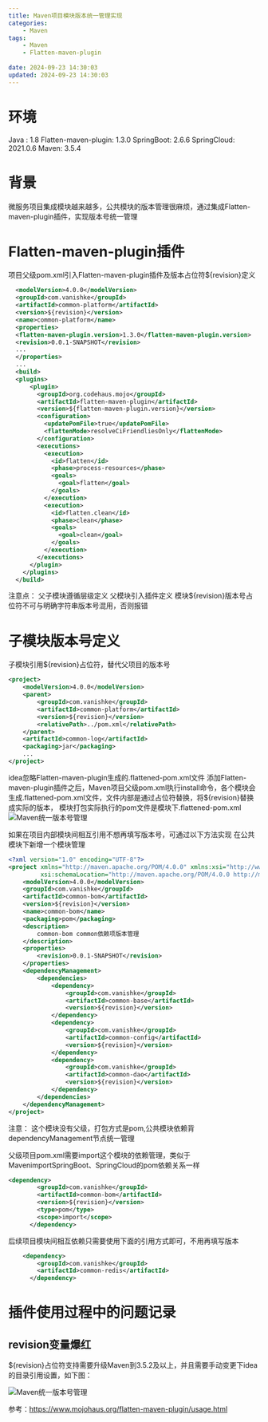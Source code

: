 ```yaml
---
title: Maven项目模块版本统一管理实现
categories:
	- Maven
tags: 
	- Maven
	- Flatten-maven-plugin
	
date: 2024-09-23 14:30:03
updated: 2024-09-23 14:30:03
---
```

<!-- toc -->

# <span id="inline-blue">环境</span>
Java : 1.8
Flatten-maven-plugin: 1.3.0
SpringBoot: 2.6.6
SpringCloud: 2021.0.6
Maven: 3.5.4
# <span id="inline-blue">背景</span>
微服务项目集成模块越来越多，公共模块的版本管理很麻烦，通过集成Flatten-maven-plugin插件，实现版本号统一管理
# <span id="inline-blue">Flatten-maven-plugin插件</span>
项目父级pom.xml引入Flatten-maven-plugin插件及版本占位符${revision}定义
```xml
  <modelVersion>4.0.0</modelVersion>
  <groupId>com.vanishke</groupId>
  <artifactId>common-platform</artifactId>
  <version>${revision}</version>
  <name>common-platform</name>
  <properties>
  <flatten-maven-plugin.version>1.3.0</flatten-maven-plugin.version>
  <revision>0.0.1-SNAPSHOT</revision>
  ...
  </properties>
  ...
  <build>
  <plugins>
      <plugin>
        <groupId>org.codehaus.mojo</groupId>
        <artifactId>flatten-maven-plugin</artifactId>
        <version>${flatten-maven-plugin.version}</version>
        <configuration>
          <updatePomFile>true</updatePomFile>
          <flattenMode>resolveCiFriendliesOnly</flattenMode>
        </configuration>
        <executions>
          <execution>
            <id>flatten</id>
            <phase>process-resources</phase>
            <goals>
              <goal>flatten</goal>
            </goals>
          </execution>
          <execution>
            <id>flatten.clean</id>
            <phase>clean</phase>
            <goals>
              <goal>clean</goal>
            </goals>
          </execution>
        </executions>
      </plugin>
    </plugins>
  </build>
```
注意点：
父子模块遵循层级定义
父模块引入插件定义
模块${revision}版本号占位符不可与明确字符串版本号混用，否则报错

# <span id="inline-blue">子模块版本号定义</span>
子模块引用${revision}占位符，替代父项目的版本号
```xml
<project>
    <modelVersion>4.0.0</modelVersion>
    <parent>
        <groupId>com.vanishke</groupId>
        <artifactId>common-platform</artifactId>
        <version>${revision}</version>
        <relativePath>../pom.xml</relativePath> 
    </parent>
    <artifactId>common-log</artifactId>
    <packaging>jar</packaging>
	...
</project>
```
idea忽略Flatten-maven-plugin生成的.flattened-pom.xml文件
添加Flatten-maven-plugin插件之后，Maven项目父级pom.xml执行install命令，各个模块会生成.flattened-pom.xml文件，文件内部是通过占位符替换，将${revision}替换成实际的版本，
模块打包实际执行的pom文件是模块下.flattened-pom.xml
![Maven统一版本号管理](/images/Maven/Flatten-maven-plugin/Maven_Flattened_20240923_001.png)

如果在项目内部模块间相互引用不想再填写版本号，可通过以下方法实现
在公共模块下新增一个模块管理
```xml
<?xml version="1.0" encoding="UTF-8"?>
<project xmlns="http://maven.apache.org/POM/4.0.0" xmlns:xsi="http://www.w3.org/2001/XMLSchema-instance"
         xsi:schemaLocation="http://maven.apache.org/POM/4.0.0 http://maven.apache.org/xsd/maven-4.0.0.xsd">
    <modelVersion>4.0.0</modelVersion>
    <groupId>com.vanishke</groupId>
    <artifactId>common-bom</artifactId>
    <version>${revision}</version>
    <name>common-bom</name>
    <packaging>pom</packaging>
    <description>
        common-bom common依赖项版本管理
    </description>
    <properties>
        <revision>0.0.1-SNAPSHOT</revision>
    </properties>
    <dependencyManagement>
        <dependencies>
            <dependency>
                <groupId>com.vanishke</groupId>
                <artifactId>common-base</artifactId>
                <version>${revision}</version>
            </dependency>
            <dependency>
                <groupId>com.vanishke</groupId>
                <artifactId>common-config</artifactId>
                <version>${revision}</version>
            </dependency>
            <dependency>
                <groupId>com.vanishke</groupId>
                <artifactId>common-dao</artifactId>
                <version>${revision}</version>
            </dependency>
        </dependencies>
    </dependencyManagement>
</project>
```
注意：
这个模块没有父级，打包方式是pom,公共模块依赖背dependencyManagement节点统一管理

父级项目pom.xml需要import这个模块的依赖管理，类似于MavenimportSpringBoot、SpringCloud的pom依赖关系一样
```xml
<dependency>
        <groupId>com.vanishke</groupId>
        <artifactId>common-bom</artifactId>
        <version>${revision}</version>
        <type>pom</type>
        <scope>import</scope>
      </dependency>
```

后续项目模块间相互依赖只需要使用下面的引用方式即可，不用再填写版本
```xml
	<dependency>
        <groupId>com.vanishke</groupId>
        <artifactId>common-redis</artifactId>
      </dependency>
```
# <span id="inline-blue">插件使用过程中的问题记录</span>

## <span id="inline-blue">revision变量爆红</span>
	
${revision}占位符支持需要升级Maven到3.5.2及以上，并且需要手动变更下idea的目录引用设置，如下图：

![Maven统一版本号管理](/images/Maven/Flatten-maven-plugin/Maven_Flattened_20240923_002.png)


参考：https://www.mojohaus.org/flatten-maven-plugin/usage.html